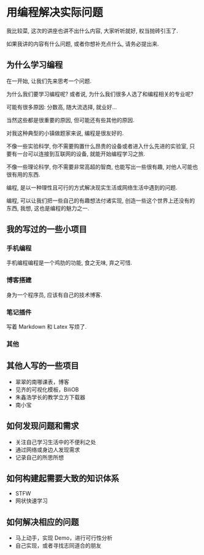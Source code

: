 # 用编程解决实际问题

我比较菜, 这次的讲座也讲不出什么内容, 大家听听就好, 权当抛砖引玉了.

如果我讲的内容有什么问题, 或者你想补充点什么, 请务必提出来.


## 为什么学习编程

在一开始, 让我们先来思考一个问题.

为什么我们要学习编程呢? 或者说, 为什么我们很多人选了和编程相关的专业呢?

可能有很多原因: 分数高, 随大流选择, 就业好...

当然这些都是很重要的原因, 但可能还有些其他的原因.

对我这种典型的小镇做题家来说, 编程是很友好的.

不像一些实验科学, 你不需要购置什么昂贵的设备或者进入什么先进的实验室, 只要有一台可以连接到互联网的设备, 就能开始编程学习之旅.

不像一些理论科学, 你不需要非常高超的智商, 也能写出一些很有趣, 对他人可能也很有用的东西.

编程, 是以一种理性且可行的方式解决现实生活或网络生活中遇到的问题.

编程, 可以让我们把一些自己的有趣想法付诸实现, 创造一些这个世界上还没有的东西, 我想, 这也是编程的魅力之一.


## 我的写过的一些小项目

### 手机编程

手机编程编程是一个鸡肋的功能, 食之无味, 弃之可惜.


### 博客搭建

身为一个程序员, 应该有自己的技术博客.


### 笔记插件

写着 Markdown 和 Latex 写烦了.

### 其他


## 其他人写的一些项目

* 翠翠的南哪课表，博客
* 见齐的可视化模板，BiliOB
* 朱鑫浩学长的教学立方下载器
* 南小宝


## 如何发现问题和需求

* 关注自己学习生活中的不便利之处
* 通过网络或身边人发现需求
* 记录自己的所思所想


## 如何构建起需要大致的知识体系

* STFW
* 网状快速学习


## 如何解决相应的问题

* 马上动手，实现 Demo，进行可行性分析
* 自己实现，或者寻找志同道合的朋友